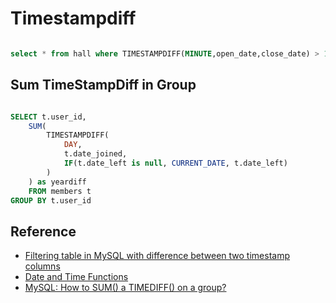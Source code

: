 # Timestampdiff

```sql

select * from hall where TIMESTAMPDIFF(MINUTE,open_date,close_date) > 1

```

## Sum TimeStampDiff in Group

```sql

SELECT t.user_id,
	SUM(
		TIMESTAMPDIFF(
			DAY,
			t.date_joined,
			IF(t.date_left is null, CURRENT_DATE, t.date_left)
		)
	) as yeardiff
    FROM members t
GROUP BY t.user_id

```

## Reference

* [Filtering table in MySQL with difference between two timestamp columns](https://stackoverflow.com/questions/39250006/filtering-table-in-mysql-with-difference-between-two-timestamp-columns)
* [Date and Time Functions](https://dev.mysql.com/doc/refman/5.7/en/date-and-time-functions.html)
* [MySQL: How to SUM() a TIMEDIFF() on a group?](https://stackoverflow.com/questions/4102480/mysql-how-to-sum-a-timediff-on-a-group)